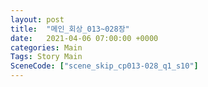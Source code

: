 ```yaml
---
layout: post
title:  "메인_회상_013~028장"
date:   2021-04-06 07:00:00 +0000
categories: Main
Tags: Story Main
SceneCode: ["scene_skip_cp013-028_q1_s10"]
---
```

